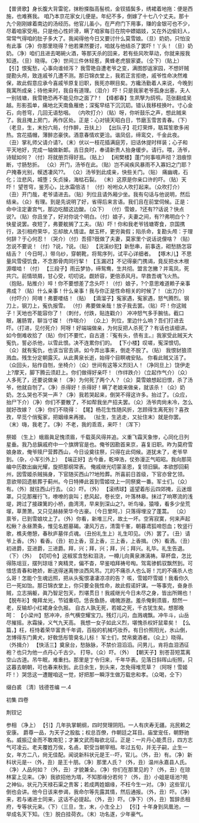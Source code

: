<!-- { "loadSidebar": true } -->
【普贤歌】身长腹大背雷驼，抹粉搽脂高髻梳，金钗插鬓多，绣裙着地拖：便是西施，也难赛我。
咱乃本京花家女儿便是。年纪不多，倒嫁了十七八个丈夫。那十九个刚刚嫁着南边的汤经历。他官儿虽小，在严府门下用事，赚的金银可也不少，尽着咱家受用。只是他心性奸滑，瞒了咱家每日在院中嫖娼妓，又在外边偷妇人，常常气得咱的肚子多大了。我闻得他今日又要讨什么莫雪娘。（旦）奶奶，只怕没有此事（净）你那里晓得？他若果然要讨，咱就与他结杀了罢吓！丫头！（旦）奶奶。（净）咱们且进去喝碗火酒，等那天杀的回来，若有些风吹草动，你就来报我知道。（旦）晓得。（净）世间三件休轻惹，黄蜂老虎狠家婆。（仝下）（贴上）
【引】恨寃愁，心事向谁倾泻？
我雪艳自遭老爷之变，满图卽返家园，不想奸贼提勘头颅，致连戚爷几遭不测。那日锦衣堂上，我若正言拒绝，戚爷性命决然难保，故此假意应承今喜戚爷原复旧职，我死亦瞑目矣。方纔汤勤着人来说，今晚到我寓所成亲；待他来时，我自有道理。（泪介）吓！只是我家老爷孤身出塞，夫人一别钱塘，我雪艳恐再不能见你之面了?！
【绛都春】生夙孼为鸱鸮，范张翻成吴越。形影孤单，痛地北天南鱼雁绝；深寃早结下沉沉刧。错认我移枝换叶。寸心金石，向苍穹，几回无语愁咽。
（内吹打介）（贴）呀，你听鼓乐之声，想此贼来了。我且掩上房门，再作区处。正是：心对镜天昭白日，节磨玉雪苦青春。（下）（老旦，生，末扮六局，付作醉，丑扶上）
【出队子】花灯荣烨，聒耳笙歌多闹热。宫花插帽，薄醉恣豪侠。酒意春情欢更洽。谐凤侣，缔鸾交，千金此夜。
（丑）掌礼师父请介请?。（末）伏以一枝花插满庭芳，旧话休提时样装；心子和平天地好，完成一轴做新郞。吉日良时，奉请新贵人抬身缓步。请行。喂，汤爷，诗赋如何？（付）将就册页得好厾。（贴上）
【闹樊楼】蓬门何事喧声彻？泪痕惊断，寸肠愁折。
（众）开门，汤爷在此。（贴）岂不闻疾风暴雨不入寡妇之门耶？
户掩春光别，幙透凄风??。
（众）汤爷到此成亲，快些关门。（贴）
痛幽魂，石化；泣悲风，城堕；矢贞操，海枯石裂。
（末）这原是你亲口许的吓。（贴）天吓！
望苍穹，鉴芳心，比氷霜倍洁！
（付）吩咐众人吹打起来。（众吹打介）（丑）开门哉，老爷请进去。（贴）列位且请外厢少坐。我有句话与他说明，然后结亲。（众）有理。到是先说明了好，省得后来言语。我们且在前堂伺候。正是：命中注定妻宫气，那边吃醋这边酸。（众下）
（付）雪娘，?还有??话说？快点说?。（贴）你且坐了，好对你说个明白。（付）娘子，夫妻之间，有??弗明白个？快星说罢。夜短了，弗要躭搁了工夫。（贴）吓！你和我老爷钱塘寄食，京国携行，汲引相府荣华，忘却故人情谊。献玉杯，更穷眞假；陷杀命，复勘头颅：于理何辞？于心何忍！（哭介）（付）吾搭?旣做了夫妻，莫家里个说话说俚啥？（贴）怎说不要说！（付）?说，?说。（贴）
【浣溪纱犯】新愁串，前事迭，砌愁肠怎容结舌？〔今日呵，〕带乌纱，穿朝靴，将鸳序列，试平心详细者。
【啄木儿】不思量风雪侵饥食，不念那骨肉同行挈！
【玉漏迟】不记得豪门携谒，竟反把水木根源噬啮！（付）
【三段子】雨云梦协，缔鸳鸯，生共彻。盟言怎撇？并鸾凤，死共穴。前情琐屑，甘心受，叨叨说。觑娇容，更倍添风月。早救吾魂飞火热。
（抱贴，贴推介）啐！你不要想差了念头吓！（付）娘子，?个意思难道赖子亲事弗成？（贴）什么亲事！什么亲事！我与你正是性命相关的时候了！（出刀介）（付吓介）阿唷！弗要喽结！（贴）
【滴溜子】寃家遇，寃家遇，怒气腾烈。钢刀上，钢刀上，寃仇报雪。
（付）弗要做亲哉！放子我去罢。（贴）吓！你这贼子！天地也不能容你了！（刺付，付跌，贴连戳介）
冲冲怒气多手腕怯。截口眼，屠肠胃，聊当寸磔！（作喘介）
（众上）列位，里边什么响？吾们打进去吓。（打进，见付死介）阿呀！好端端做亲，为何反把人杀死了？有话也该细讲。如今倒难收拾了（贴）你们不要忙，自古道：『寃有头，债有主。』我家受此贼天大寃仇，誓必杀他，以雪此恨。决不连累你们的。
【下小楼】叹嗟，寃深恨切。
（众）就有寃仇，也该当官去讲。如今弄出事来，倒走不脱了。（贴）
我恨豺狼须溅血。残生分定朝露灭。从此黄泉长逝，始得个目瞑魂安贴。
你看此贼又活了。（众回头，贴作自刎，坐椅介）（众）世间有这等义烈妇人！（净同旦上）饶伊走上?摩天，脚下腾云须赶上。你们做得好亲吓！（作绊跌介）（立起作气介）（众）人多死了，还要说做亲！（净）为何死了两个人？（众）莫雪娘想起旧恨，杀了汤爷，他就自刎了。（净）杀得好！杀得好！瞒了老娘来做亲，就该杀！（众）奶奶，怎么哭也不哭一声？（净）我若哭起来，倒哭不得这许多。抬过了。（众应，抬尸下介）（净）你们不要散了，不如帮我坐产招夫罢。（众）汤爷肉尙未冷，怎么就好改嫁？（净）你们不晓得：
【尾】杨花生性随风折，怎顾得生离死别？喜孜孜，早觅个俏寃家，把姻缘来再接。
（扯生，生逃走，又扯住末）就是你罢。（末）嗨，我老了。（净）不老，我的乖乖，来吓！（浑下）
 
祭姬
（生上）蛾眉眞足愧须眉，千载英风得并追。义重飞霜天象惨，心同化日列星垂。我乃总鎭戚府中一个旗牌官是也。俺爷因勘首来京，喜复旧职。昨为莫府雪娘身故，俺爷赎尸营葬西山，今日设奠往祭，只得在此伺候。道犹未了，老爷早到。（杂，小军引外上）
【端正好】古今垂，乾坤浩，仗弥漫正气昭昭。我向那简编中历数出幽光耀，旋把那纲常表。
俺戚继光叨蒙圣恩，复领旧鎭。本欲卽回蓟州，因雪姬杀贼捐身，下官随买西山??地殓葬。所喜前日首级，下官亦曾乞领。意欲带回遗骸葬于蓟州。今日特捧此首到雪姬坟上一同祭奠一番。军士们。（众）有。（外）就往西山行去。（众）吓。（外）
【滚绣球】遥望着彤云四郊掩，云迷烟罩。只见那雁行飞，嘹嘹的哀叫；悲风起，卷长空，叶落林皋。抹过了响寒流的浅堤，跨过了接疎篱的小桥，曲湾湾，早来到深山之?。听鸟噪，猿嚎，看多少垒荒塜，草萧萧。又只见赫赫荣华今古豪。〔今日里呵，〕只落得埋没了蓬蒿。
（众）禀爷，已到雪娘坟上了。（外）你看，新堆三尺，故土一坏。空宵寂寞，何来声起松楸？永昼萧条，惟见名题墓碣。凄风万古，清霭千峯，朝暮鸢狐啼怨血；牧竖行歌，樵夫倦憩，春秋庐墓伴贞魂。（丑扮礼生上）礼生叩见。（外）罢了。（丑）请爷上香。（外）看香。（丑）初上香，亚上香，三上香，上香揖。（外）看酒。（丑）初进爵，亚进爵，三进爵。拜，兴；拜，兴；拜，兴；拜兴。礼毕。礼生告退。（下）（外）
【叨叨令】这椒浆含愁和泪浇，一樽儿向黄泉淋漓祷。草杯盘，怎比得陈俎豆，摆列琼瑶？爽精灵，偏不杳，早鉴咱拜祷号啕。驾鸾骖鹤驭飘然到。可惜恁青春和艳娇，断送得迷离惨淡西风吊。兀的不痛杀人也么哥！兀的不痛杀人也么哥！怎能个生魂远照，把从头寃恨凄凄凉凉的告？
咳，雪姬吓雪姬！我看你久已一死如饴。那日锦衣堂上，你只要全我性命，故此假诺奸谋。一等事完，奋身杀贼，立志捐躯，眞乃智足包天，烈堪贯日！我戚继光今日未尽之身，皆出所赐也！
【脱布衫】俺拜龙光，节钺重叨。恁丧鱼肠，魂魄游遨。羞杀俺剩须眉，颓然一老，反输却小红裙身全仇报。
自古人孰无死，若姬之死，千古犹生矣。想那晚呵：
【小梁州】怒冲冲，杀气横空耀宝刀。残灯儿闪，血溅魂飘。冲牛斗，山岳尽摧摇。氷霜操，义气九天高。
我想一女子如此义烈，堪愧杀权奸鼠辈矣！
【么篇，】枉，枉恃着荣华富贵千年调，百般的机械巧妆乔。有日价照阳光，氷山倒，怎博得东门黄犬，好敎恁彤管臭名儿标！
军士们，焚帛奠酒者。（众上）晓得。（外揖介）
【快活三】奠泉台，愁脉脉，不禁价泪滔滔。问男儿，肯将血泪洒征袍？也只为他一点丹心千古少。
打导。（众）吓。（外）
【朝天子】别苍苔短蒿离空山古道。吊牛眠，难重扫。那里是丁令归来，千年华表。见落日斜晖山衔照，只这暮去朝朝，可也春来秋到。此日余生，到头来，怎免得堆荒草？（阿呀！雪姬吓！）哭恁这一遭醒咱这一觉，好把那一瞬浮生做万载忠和孝。（众喝，仝下）

缀白裘 〔清〕钱德苍编 一.4

初集 
四卷
 
荆钗记
 
参相
（净上）
【引】几年执掌朝纲，四时爕理阴阳。一人有庆寿无疆。兆民赖之安康。
爵尊一品，为天子之股肱；权总百僚，作朝廷之耳目。庙堂宠任，朝野驰名。威振辽金而不敢南犯；才兼文武而每欲北征。正是：一片丹心能贯日，四方志气可凌云。老夫覆姓万俟，名卨，职受当朝宰相。年过五旬，并无子嗣，止生一女，年方二八，尙无佳配。闻说新科状元是王--吓，官儿。（外，丑）有。（净）新科状元是--（外，丑）是王十朋。（净）那里人氏？（外，丑）温州永嘉县人氏。（净）人品何如？（外，丑）才貌兼全。（净）你们在那里见的？（外，丑）在琼林宴上见来。（净）我欲招他为壻，不知那缘分若何？（外，丑）小姐是瑶池?苑之神仙，状元乃天禄石渠之贵客；若成两姓姻缘，不枉今生一对。（净）这些官儿倒也会讲。他今日该来参谒，我命尔等先露其情，然后通报。（外，丑）吓。（净）来，若与诸进士同来，这话不必提起。（外，丑）吓。（净下）（外，丑）暂辞丞相府，专等状元来。（下）（三旦，生，末，小生仝上）
【引】十年身到凤凰池，一举成名天下知。（生）脱白挂荷衣。（末）功名遂，少年豪气。

